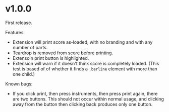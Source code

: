 # v1.0.0

First release.

Features:

- Extension will print score as-loaded, with no branding and with any number of parts.
- Teardrop is removed from score before printing.
- Extensoin print button is highlighted.
- Extension will warn if it doesn't think score is completely loaded. (This test is based of of whether it finds a `.barline` element with more than one child.)

Known bugs:

- If you click print, then press instruments, then press print again, there are two buttons. This should not occur within normal usage, and clicking away from the button then clicking back produces only one button.
